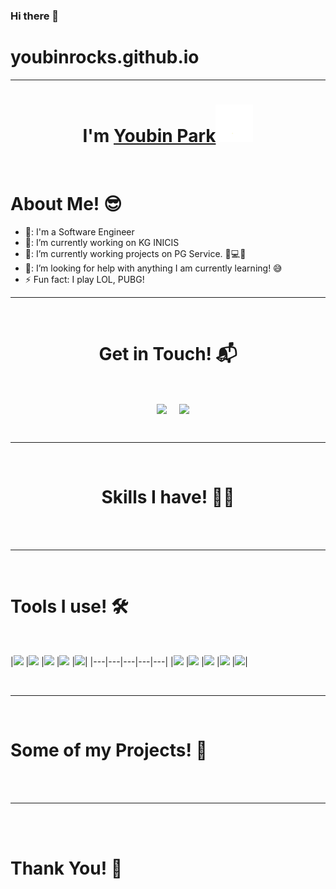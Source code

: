 ### Hi there 👋

<!--
**youbinrocks/youbinrocks** is a ✨ _special_ ✨ repository because its `README.md` (this file) appears on your GitHub profile.

Here are some ideas to get you started:

- 🔭 I’m currently working on ...
- 🌱 I’m currently learning ...
- 👯 I’m looking to collaborate on ...
- 🤔 I’m looking for help with ...
- 💬 Ask me about ...
- 📫 How to reach me: ...
- 😄 Pronouns: ...
- ⚡ Fun fact: ...
-->



# youbinrocks.github.io
<!--
<p align="center">
  <img src="https://miro.medium.com/max/2048/1*OohqW5DGh9CQS4hLY5FXzA.png" height="230"/>
</p>
-->
<hr>
<h1 align="center">I'm <a href="https://github.com/youbinrocks">Youbin Park<a><img src="https://github.com/Kathryn-Jie/Kathryn-Jie/blob/main/wave.gif" width="60px"/></h1>
<Br>
<h1>About Me! 😎</h1>

- 🏫: I'm a Software Engineer
- 🔭: I’m currently working on KG INICIS
- 🌱: I’m currently working projects on PG Service. 🧠💻🤖
- 🤔: I’m looking for help with anything I am currently learning! 😅
- ⚡  Fun fact: I play LOL, PUBG!

<hr>
<Br>
<h1 align="center">Get in Touch! 📬</h1>
<Br>
<p align="center">
</a> &nbsp;&nbsp;&nbsp;  <a href="mailto:youbinrocks1@gmail.com" target="blank">
<img align="center" src="https://img.shields.io/badge/youbinrocks1@gmail.com-D14836?style=for-the-badge&logo=gmail&logoColor=white" /></a>    &nbsp;&nbsp;&nbsp;       <a href="https://www.github.com/youbinrocks target="blank">
  <img align="center" src="https://img.shields.io/badge/youbinrocks-100000?style=for-the-badge&logo=github&logoColor=white" /></a>
</p>

<Br>
<hr>
<Br>
<h1 align="center">Skills I have! 🤸‍♂</h1>
<Br>


<Br>
<hr>
<Br>
<h1>Tools I use! 🛠️</h1>
<Br>

  
|![](https://img.shields.io/badge/Java-FFD43B?style=for-the-badge&logo=Java&logoColor=darkgreen)
|![](https://img.shields.io/badge/Spring-FF6F00?style=for-the-badge&logo=Spring&logoColor=white)
|![](https://img.shields.io/badge/Spring-Boot-F7931E?style=for-the-badge&logo=Spring-Boot&logoColor=white)
|![](https://img.shields.io/badge/PHP-D00000?style=for-the-badge&logo=PHP&logoColor=white)
|![](https://img.shields.io/badge/JavaScript-F37626.svg?&style=for-the-badge&logo=JavaScript&logoColor=white)|
|---|---|---|---|---|
|![](https://img.shields.io/badge/conda-342B029.svg?&style=for-the-badge&logo=anaconda&logoColor=white)
|![](https://img.shields.io/badge/Pandas-2C2D72?style=for-the-badge&logo=pandas&logoColor=white)
|![](https://img.shields.io/badge/Numpy-777BB4?style=for-the-badge&logo=numpy&logoColor=white)
|![](https://img.shields.io/badge/Plotly-239120?style=for-the-badge&logo=plotly&logoColor=white)
|![](https://img.shields.io/badge/And%20More!-yellow?style=for-the-badge)|


<Br>
<hr>
<Br>
<h1>Some of my Projects! 🎨</h1>
<Br>


<Br>
<hr>
<Br>

<Br>
<h1>Thank You! 🤵 </h1>
<Br>
